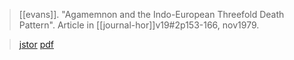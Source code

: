 > [[evans]]. "Agamemnon and the Indo-European Threefold Death Pattern".  Article in [[journal-hor]]v19#2p153-166, nov1979.

> [jstor](https://www.jstor.org/stable/1062271)
> [pdf](a/evans1979.pdf)